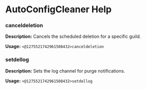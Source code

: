 # AutoConfigCleaner Help

### canceldeletion

**Description:** Cancels the scheduled deletion for a specific guild.

**Usage:** `<@1275521742961508432>canceldeletion`

### setdellog

**Description:** Sets the log channel for purge notifications.

**Usage:** `<@1275521742961508432>setdellog`


